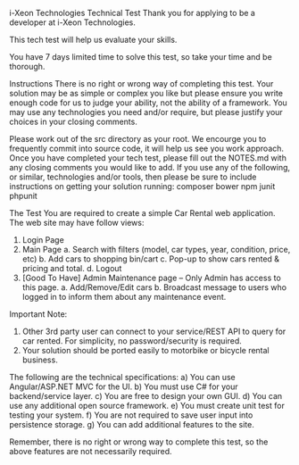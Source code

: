 i-Xeon Technologies Technical Test
Thank you for applying to be a developer at i-Xeon Technologies.

This tech test will help us evaluate your skills.

You have 7 days limited time to solve this test, so take your time and be thorough.

Instructions
There is no right or wrong way of completing this test.
Your solution may be as simple or complex you like but please ensure you write enough code for us to judge your ability, not the ability of a framework.
You may use any technologies you need and/or require, but please justify your choices in your closing comments.

Please work out of the src directory as your root. We encourge you to frequently commit into source code, it will help us see you work approach.
Once you have completed your tech test, please fill out the NOTES.md with any closing comments you would like to add.
If you use any of the following, or similar, technologies and/or tools, then please be sure to include instructions on getting your solution running:
composer
bower
npm
junit
phpunit


The Test
You are required to create a simple Car Rental web application. The web site may have follow views:
1)	Login Page
2)	Main Page
a.	Search with filters (model, car types, year, condition, price, etc)
b.	Add cars to shopping bin/cart
c.	Pop-up to show cars rented & pricing and total.
d.	Logout
3)	[Good To Have] Admin Maintenance page – Only Admin has access to this page.
a.	Add/Remove/Edit cars
b.	Broadcast message to users who logged in to inform them about any maintenance event.

Important Note: 
1)	Other 3rd party user can connect to your service/REST API to query for car rented. For simplicity, no password/security is required.
2)	Your solution should be ported easily to motorbike or bicycle rental business.

The following are the technical specifications:
a)	You can use Angular/ASP.NET MVC for the UI.
b)	You must use C# for your backend/service layer. 
c)	You are free to design your own GUI.
d)	You can use any additional open source framework.
e)	You must create unit test for testing your system.
f)	You are not required to save user input into persistence storage. 
g)	You can add additional features to the site.


Remember, there is no right or wrong way to complete this test, so the above features are not necessarily required.
